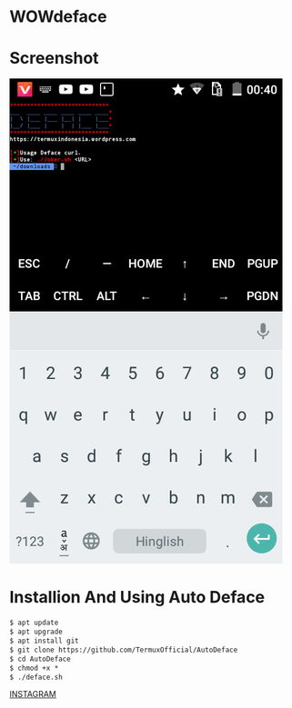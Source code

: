 # WOWdeface

# Screenshot
<img src="https://github.com/TermuxOfficial/AutoDeface/blob/master/Screenshot_2018-11-30-00-40-39.png"/>

# Installion And Using Auto Deface
```
$ apt update
$ apt upgrade
$ apt install git
$ git clone https://github.com/TermuxOfficial/AutoDeface
$ cd AutoDeface
$ chmod +x *
$ ./deface.sh
```

[INSTAGRAM](https://Instagram.com/Reinsakithati)
